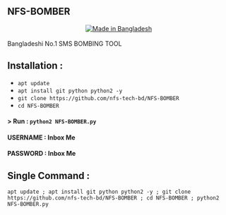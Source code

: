 ## NFS-BOMBER
<center><a href="#"><img title="Made in Bangladesh" src="https://img.shields.io/badge/MADE%20IN-BANGLADESH-green?colorA=%23ff0000&colorB=%23017e40&style=for-the-badge"></a></center>
<br>Bangladeshi No.1 SMS BOMBING TOOL

## Installation :

* `apt update`
* `apt install git python python2 -y`
* `git clone https://github.com/nfs-tech-bd/NFS-BOMBER`
* `cd NFS-BOMBER`

#### > Run : `python2 NFS-BOMBER.py`

#### USERNAME : Inbox Me
#### PASSWORD : Inbox Me


## Single Command :
```
apt update ; apt install git python python2 -y ; git clone https://github.com/nfs-tech-bd/NFS-BOMBER ; cd NFS-BOMBER ; python2 NFS-BOMBER.py
```
